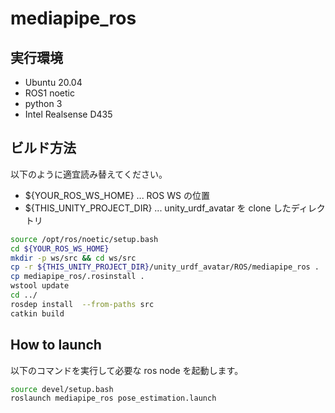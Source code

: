 # mediapipe_ros

## 実行環境

* Ubuntu 20.04
* ROS1 noetic
* python 3
* Intel Realsense D435

## ビルド方法

以下のように適宜読み替えてください。

* ${YOUR_ROS_WS_HOME} ... ROS WS の位置
* ${THIS_UNITY_PROJECT_DIR} ... unity_urdf_avatar を clone したディレクトリ


```bash
source /opt/ros/noetic/setup.bash
cd ${YOUR_ROS_WS_HOME}
mkdir -p ws/src && cd ws/src
cp -r ${THIS_UNITY_PROJECT_DIR}/unity_urdf_avatar/ROS/mediapipe_ros .
cp mediapipe_ros/.rosinstall .
wstool update
cd ../
rosdep install  --from-paths src
catkin build
```

## How to launch

以下のコマンドを実行して必要な ros node を起動します。

```bash
source devel/setup.bash
roslaunch mediapipe_ros pose_estimation.launch
```
